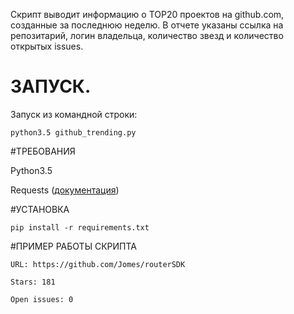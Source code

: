 Скрипт выводит информацию о TOP20 проектов на github.com, созданные за последнюю неделю.
В отчете указаны ссылка на репозитарий, логин владельца, количество звезд и количество открытых issues.

# ЗАПУСК.

Запуск из командной строки:

`python3.5 github_trending.py`

#ТРЕБОВАНИЯ

Python3.5

Requests (<a href=http://docs.python-requests.org/en/master/>документация</a>)

#УСТАНОВКА

`pip install -r requirements.txt`

#ПРИМЕР РАБОТЫ СКРИПТА

`URL: https://github.com/Jomes/routerSDK`

`Stars: 181`

`Open issues: 0`
